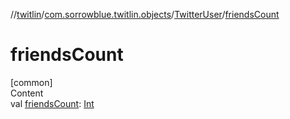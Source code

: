 //[twitlin](../../index.md)/[com.sorrowblue.twitlin.objects](../index.md)/[TwitterUser](index.md)/[friendsCount](friends-count.md)



# friendsCount  
[common]  
Content  
val [friendsCount](friends-count.md): [Int](https://kotlinlang.org/api/latest/jvm/stdlib/kotlin/-int/index.html)  



